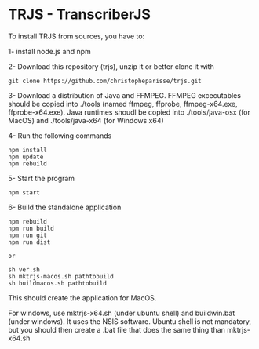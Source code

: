 # TRJS - TranscriberJS

To install TRJS from sources, you have to:

1- install node.js and npm

2- Download this repository (trjs), unzip it or better clone it with
```
git clone https://github.com/christopheparisse/trjs.git
```

3- Download a distribution of Java and FFMPEG. FFMPEG excecutables should be copied into 
./tools (named ffmpeg, ffprobe, ffmpeg-x64.exe, ffprobe-x64.exe). Java runtimes shoudl be 
copied into ./tools/java-osx (for MacOS) and ./tools/java-x64 (for Windows x64)
 
4- Run the following commands 
```
npm install
npm update
npm rebuild
```

5- Start the program
```
npm start
```

6- Build the standalone application
```
npm rebuild
npm run build
npm run git
npm run dist

or

sh ver.sh
sh mktrjs-macos.sh pathtobuild
sh buildmacos.sh pathtobuild
```

This should create the application for MacOS.

For windows, use mktrjs-x64.sh (under ubuntu shell) and buildwin.bat (under windows).
It uses the NSIS software. Ubuntu shell is not mandatory, but you should then 
create a .bat file that does the same thing than mktrjs-x64.sh
